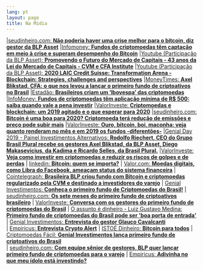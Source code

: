 ```yaml
---
lang: pt
layout: page
title: Na Mídia
---
```

|[seudinheiro.com: **Não poderia haver uma crise melhor para o bitcoin, diz gestor da BLP Asset**](https://www.seudinheiro.com/2020/bitcoin/nao-poderia-haver-uma-crise-melhor-para-o-bitcoin-diz-gestor-da-blp-asset/) 
|[Infomoney: **Fundos de criptomoedas têm captação em meio à crise e superam desempenho do Bitcoin**](https://www.infomoney.com.br/mercados/fundos-de-criptomoedas-tem-captacao-em-meio-a-crise-e-superam-desempenho-do-bitcoin/) 
|[Youtube (Participação da BLP Asset): **Promovendo o Futuro do Mercado de Capitais - 43 anos da Lei do Mercado de Capitais - CVM e CFA Institute**](https://www.youtube.com/watch?v=SMmwOHE96a8&feature=youtu.be) 
|[Youtube (Participação da BLP Asset): **2020 LAIC Credit Suisse: Transformation Arena - Blockchain: Strategies, challenges and perspectives**](https://www.youtube.com/watch?v=JkSh4UKe_Po&feature=youtu.be) 
|[MoneyTimes: **Axel Blikstad, CFA: o que nos levou a lançar o primeiro fundo de criptoativos no Brasil**](https://moneytimes.com.br/axel-blikstad-cfa-o-que-nos-levou-a-lancar-o-primeiro-fundo-de-criptoativos-no-brasil/) 
|[Estadão: **Brasileiros criam um ‘Ibovespa’ das criptomoedas**](https://economia.estadao.com.br/noticias/geral,brasileiros-criam-um-ibovespa-das-criptomoedas,70003154197) 
|[InfoMoney: **Fundos de criptomoedas têm aplicação mínima de R$ 500: saiba quando vale a pena investir**](https://www.infomoney.com.br/mercados/fundos-de-criptomoedas-tem-aplicacao-minima-de-r-500-saiba-quando-vale-a-pena-investir/) 
|[ValorInveste: **Criptomoedas e blockchain: um 2019 agitado e o que esperar para 2020**](https://valorinveste.globo.com/mercados/cripto/noticia/2020/01/07/criptomoedas-e-blockchain-um-2019-agitado-e-o-que-esperar-para-2020.ghtml) 
|[seudinheiro.com: **Bitcoin é uma boa para 2020? Criptomoeda terá redução de emissões e preço pode subir mais**](https://www.seudinheiro.com/2020/economia/bitcoin-pode-ir-alem-em-2020-em-ano-movimentado-para-as-criptos/) 
|[ValorInveste: **Ouro, bitcoin, boi, maconha: veja quanto renderam no mês e em 2019 os fundos -diferentões-**](https://valorinveste.globo.com/produtos/fundos/noticia/2019/12/09/ouro-bitcoin-boi-maconha-veja-quanto-renderam-no-mes-e-em-2019-os-fundos-diferentoes.ghtml)
|[Genial Day 2019 - Painel Investimentos Alternativos: **Rodolfo Riechert, CEO do Grupo Brasil Plural recebe os gestores Axel Blikstad, da BLP Asset, Diego Makasevicius, da Kadima e Ricardo Selles, da Brasil Plural.**](https://www.youtube.com/watch?v=uikQVPtNpRs&feature=youtu.be) 
|[ValorInveste: **Veja como investir em criptomoedas e reduzir os riscos de golpes e de perdas**](https://valorinveste.globo.com/mercados/cripto/noticia/2019/10/25/veja-como-investir-em-criptomoedas-e-reduzir-o-risco-de-golpes-e-perdas.ghtml) 
| [linkedin: **Bitcoin: quem se importa?**](https://www.linkedin.com/pulse/bitcoin-quem-se-importa-nicholas-gon%25C3%25A7alves-sacchi/) 
| [Valor.com: **Moedas digitais, como Libra do Facebook, ameaçam status do sistema financeira**](http://www.valor.com.br/cultura/6355697/moedas-digitais-como-libra-do-facebook-ameacam-status-do-sistema-financeiro) 
| [Cointelegraph: **Brasileira BLP criou fundo com Bitcoin e criptomoedas regularizado pela CVM e destinado a investidores do varejo**](https://br.cointelegraph.com/news/brazilian-blp-created-cvm-regularized-bitcoin-and-cryptocurrency-investment-fund-for-retail-investors)
| [Genial Investimentos: **Conheça o primeiro fundo de Criptomoedas do Brasil!**](https://www.youtube.com/watch?v=Fqo3gsqnnis&feature=youtu.be) 
| [seudinheiro.com: **Os sete meses do primeiro fundo de criptoativos brasileiro**](https://www.seudinheiro.com/os-sete-meses-do-primeiro-fundo-de-criptoativos-brasileiro/) 
| [ValorInveste: **Conversa com os gestores do primeiro fundo de criptomoedas do Brasil**](https://valorinveste.globo.com/mercados/cripto/noticia/2019/05/23/primeiro-fundo-de-criptomoedas-do-brasil-sai-da-cratera-projeta-disparada-e-exige-sangue-frio.ghtml) 
| [O assunto é dinheiro - Luiz Gustavo Medina: **Primeiro fundo de criptomoedas do Brasil pode ser 'boa porta de entrada'**](https://podcasts.apple.com/br/podcast/o-assunto-%C3%A9-dinheiro-luiz-gustavo-medina/id1024068395?l=en&i=1000439162762) 
| [Genial Investimentos: **Entrevista do gestor Glauco Cavalcanti**](https://youtu.be/pthPSUOD-rM)  
| [Empiricus: **Entrevista Crypto Alert**](https://vimeo.com/empiricus/review/302353131/80d86c8389) 
| [ISTOÉ Dinheiro: **Bitcoin para todos**](https://www.istoedinheiro.com.br/bitcoin-para-todos/#.W-4VGEU8w8I.whatsapp)
| [Criptomoedas Fácil: **Genial Investimentos lança primeiro fundo de criptoativos do Brasil**](https://www.criptomoedasfacil.com/genial-investimentos-lanca-primeiro-fundo-de-criptoativos-do-brasil/)  
| [seudinheiro.com: **Com equipe sênior de gestores, BLP quer lançar primeiro fundo de criptomoedas para o varejo**](https://www.seudinheiro.com/com-equipe-senior-de-gestores-blp-quer-lancar-primeiro-fundo-de-criptomoedas-para-o-varejo/?utm_source=newsmanha&utm_medium=newsmanha)
| [Empiricus: **Adivinha no que meu ídolo está investindo?**](https://www.empiricus.com.br/newsletters/hora-dos-fundos/adivinha-no-que-meu-idolo-esta-investindo/) 
